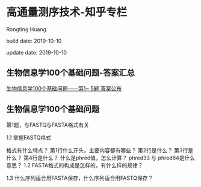 # 高通量测序技术-知乎专栏
Rongting Huang

build date: 2019-10-10

update date: 2019-10-10

## 生物信息学100个基础问题-答案汇总
[生物信息学100个基础问题——第1~ 5题 答案公布](https://zhuanlan.zhihu.com/p/34957915)

## 生物信息学100个基础问题
第1题，与FASTQ与FASTA格式有关

1.1 掌握FASTQ格式

格式有什么特点？
第1行什么开头，主要内容都有哪些？
第2行是什么？
第3行是什么？
第4行是什么？
什么是phred值，怎么计算？
phred33 与 phred64是什么意思？
1.2 FASTA格式的构成是怎样的，有什么样的规律？

1.3 什么序列适合用FASTA保存，什么序列适合用FASTQ保存？




